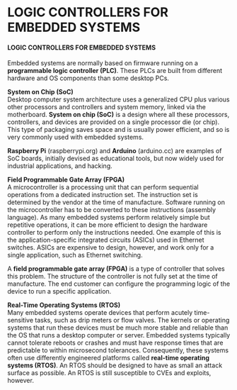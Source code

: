 # LOGIC CONTROLLERS FOR EMBEDDED SYSTEMS

#### LOGIC CONTROLLERS FOR EMBEDDED SYSTEMS

Embedded systems are normally based on firmware running on a **programmable logic controller (PLC)**. These PLCs are built from different hardware and OS components than some desktop PCs.

**System on Chip (SoC)**  
Desktop computer system architecture uses a generalized CPU plus various other processors and controllers and system memory, linked via the motherboard. **System on chip (SoC)** is a design where all these processors, controllers, and devices are provided on a single processor die (or chip). This type of packaging saves space and is usually power efficient, and so is very commonly used with embedded systems.

**Raspberry Pi** (raspberrypi.org) and **Arduino** (arduino.cc) are examples of SoC boards, initially devised as educational tools, but now widely used for industrial applications, and hacking.

**Field Programmable Gate Array (FPGA)**  
A microcontroller is a processing unit that can perform sequential operations from a dedicated instruction set. The instruction set is determined by the vendor at the time of manufacture. Software running on the microcontroller has to be converted to these instructions (assembly language). As many embedded systems perform relatively simple but repetitive operations, it can be more efficient to design the hardware controller to perform only the instructions needed. One example of this is the application-specific integrated circuits (ASICs) used in Ethernet switches. ASICs are expensive to design, however, and work only for a single application, such as Ethernet switching.

A **field programmable gate array (FPGA)** is a type of controller that solves this problem. The structure of the controller is not fully set at the time of manufacture. The end customer can configure the programming logic of the device to run a specific application.

**Real-Time Operating Systems (RTOS)**  
Many embedded systems operate devices that perform acutely time-sensitive tasks, such as drip meters or flow valves. The kernels or operating systems that run these devices must be much more stable and reliable than the OS that runs a desktop computer or server. Embedded systems typically cannot tolerate reboots or crashes and must have response times that are predictable to within microsecond tolerances. Consequently, these systems often use differently engineered platforms called **real-time operating systems (RTOS)**. An RTOS should be designed to have as small an attack surface as possible. An RTOS is still susceptible to CVEs and exploits, however.